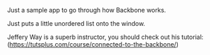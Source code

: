 Just a sample app to go through how Backbone works.

Just puts a little unordered list onto the window.  

Jeffery Way is a superb instructor, you should check out his tutorial:
(https://tutsplus.com/course/connected-to-the-backbone/)
